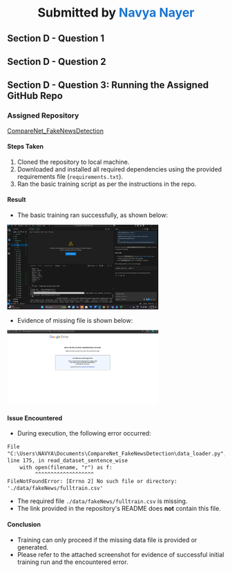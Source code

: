 
<div align="center">
<h1>Submitted by <span style="color:#1976d2;">Navya Nayer</span></h1>
</div>

## Section D - Question 1


## Section D - Question 2



## Section D - Question 3: Running the Assigned GitHub Repo

### Assigned Repository
[CompareNet_FakeNewsDetection](https://github.com/BUPT-GAMMA/CompareNet_FakeNewsDetection)

#### Steps Taken
1. Cloned the repository to local machine.
2. Downloaded and installed all required dependencies using the provided requirements file (`requirements.txt`).
3. Ran the basic training script as per the instructions in the repo.

#### Result
- The basic training ran successfully, as shown below:

<img src="run-git.png" alt="Training Run Screenshot" width="350" />

- Evidence of missing file is shown below:

<img src="file-not-there.png" alt="Missing File Screenshot" width="350" />

#### Issue Encountered
- During execution, the following error occurred:

```
File "C:\Users\NAVYA\Documents\CompareNet_FakeNewsDetection\data_loader.py", line 175, in read_dataset_sentence_wise
    with open(filename, "r") as f:
         ^^^^^^^^^^^^^^^^^^^
FileNotFoundError: [Errno 2] No such file or directory: './data/fakeNews/fulltrain.csv'
```

- The required file `./data/fakeNews/fulltrain.csv` is missing.
- The link provided in the repository's README does **not** contain this file.

#### Conclusion
- Training can only proceed if the missing data file is provided or generated.
- Please refer to the attached screenshot for evidence of successful initial training run and the encountered error.
